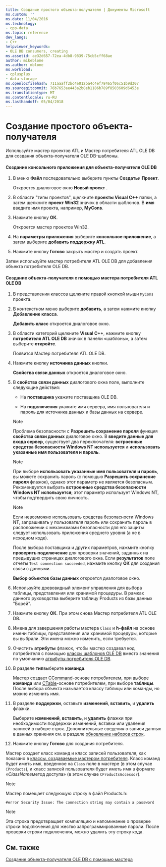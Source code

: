 ```yaml
---
title: Создание простого объекта-получателя | Документы Microsoft
ms.custom: ''
ms.date: 11/04/2016
ms.technology:
- cpp-data
ms.topic: reference
dev_langs:
- C++
helpviewer_keywords:
- OLE DB consumers, creating
ms.assetid: ae32d657-72ea-4db8-9839-75cb5cff68ae
author: mikeblome
ms.author: mblome
ms.workload:
- cplusplus
- data-storage
ms.openlocfilehash: 711aaaff2bc4e012ba4c4ef78465f06c51b9d307
ms.sourcegitcommit: 76b7653ae443a2b8eb1186b789f8503609d6453e
ms.translationtype: MT
ms.contentlocale: ru-RU
ms.lasthandoff: 05/04/2018
---
```

# <a name="creating-a-simple-consumer"></a>Создание простого объекта-получателя
Используйте мастер проектов ATL и Мастер потребителя ATL OLE DB для создания объекта-получателя OLE DB-шаблоны.  
  
#### <a name="to-create-a-console-application-for-an-ole-db-consumer"></a>Создание консольного приложения для объекта-получателя OLE DB  
  
1.  В меню **Файл** последовательно выберите пункты **Создать**и **Проект**.  
  
     Откроется диалоговое окно **Новый проект** .  
  
2.  В области "типы проектов", щелкните **проекты Visual C++** папки, а затем щелкните **проект Win32** значок в области шаблонов. В **имя** введите имя проекта, например, **MyCons**.  
  
3.  Нажмите кнопку **ОК**.  
  
     Откроется мастер проектов Win32.  
  
4.  На **параметры приложения** выберите **консольное приложение**, а затем выберите **добавить поддержку ATL**.  
  
5.  Нажмите кнопку **Готово** закрыть мастер и создать проект.  
  
 Затем используйте мастер потребителя ATL OLE DB для добавления объекта потребителя OLE DB.  
  
#### <a name="to-create-a-consumer-with-the-atl-ole-db-consumer-wizard"></a>Создание объекта-получателя с помощью мастера потребителя ATL OLE DB  
  
1.  В представлении классов щелкните правой кнопкой мыши `MyCons` проекта.  
  
2.  В контекстном меню выберите **добавить**, а затем нажмите кнопку **Добавление класса**.  
  
     **Добавить класс** откроется диалоговое окно.  
  
3.  В области категорий щелкните **Visual C++**, нажмите кнопку **потребителя ATL OLE DB** значок в панели «шаблоны», а затем выберите **откройте**.  
  
     Появится Мастер потребителя ATL OLE DB.  
  
4.  Нажмите кнопку **источника данных** кнопки.  
  
     **Свойства связи данных** откроется диалоговое окно.  
  
5.  В **свойства связи данных** диалогового окна поле, выполните следующие действия:  
  
    -   На **поставщика** укажите поставщика OLE DB.  
  
    -   На **подключения** укажите имя сервера, имя пользователя и пароль для источника данных и базы данных на сервере.  
  
    > [!NOTE]
    >  Проблема безопасности с **Разрешить сохранение пароля** функция **свойства связи данных** диалоговое окно. В **введите данные для входа сервер**, существует два переключателя: **встроенные средства безопасности Windows NT используется** и **использовать указанные имя пользователя и пароль**.  
  
    > [!NOTE]
    >  При выборе **использовать указанные имя пользователя и пароль**, вы можете сохранить пароль (с помощью **Разрешить сохранение пароля** флажок), однако этот параметр не является безопасным. Рекомендуется выбрать **встроенные средства безопасности Windows NT используется**; этот параметр использует Windows NT, чтобы подтвердить свою личность.  
  
    > [!NOTE]
    >  Если невозможно использовать средства безопасности Windows NT, запрашивать у пользователя пароль или сохранить пароль в расположении с механизмами безопасности для его защиты следует использовать приложения среднего уровня (а не в исходном коде).  
  
     После выбора поставщика и других параметров, нажмите кнопку **проверить подключение** для проверки значений, заданных на предыдущих страницах диалогового окна. Если **результатов** поле отчеты `Test connection succeeded`, нажмите кнопку **ОК** для создания связи с данными.  
  
     **Выбор объектов базы данных** откроется диалоговое окно.  
  
6.  Используйте древовидный элемент управления для выбора таблицы, представления или хранимой процедуры. В рамках данного руководства выберите таблицу Products из базы данных "Борей".  
  
7.  Нажмите кнопку **ОК**. При этом снова Мастер потребителя ATL OLE DB.  
  
8.  Имена для завершения работы мастера `Class` и **h-файл** на основе имени таблицы, представления или хранимой процедуры, которые вы выбрали. Эти имена можно изменить, если требуется.  
  
9. Очистить **атрибуты** флажок, чтобы мастер создавал код потребителя с помощью [классы шаблонов OLE DB](../../data/oledb/ole-db-consumer-templates-reference.md) вместо значения по умолчанию [атрибуты потребителя OLE DB](../../windows/ole-db-consumer-attributes.md).  
  
10. В разделе **тип**выберите **команда**.  
  
     Мастер создает [CCommand](../../data/oledb/ccommand-class.md)-основе потребителем, при выборе **команда** или [CTable](../../data/oledb/ctable-class.md)-основе потребителем, при выборе **таблицы**. После выбора объекта называется классу таблицы или команды, но можно изменить имя.  
  
11. В разделе **поддержки**, оставьте **изменений**, **вставить**, и **удалить** флажки.  
  
     Выберите **изменений**, **вставить**, и **удалить** флажки при необходимости поддержки изменений, вставки или удаления записей в наборе строк. Дополнительные сведения о записи данных в данных хранения см. в разделе [обновление наборов строк](../../data/oledb/updating-rowsets.md).  
  
12. Нажмите кнопку **Готово** для создания потребителя.  
  
 Мастер создает класс команд и класс записей пользователя, как показано в [классы, создаваемые мастером потребителя](../../data/oledb/consumer-wizard-generated-classes.md). Класс команд будет иметь имя, введенное на `Class` поле в мастере (в этом случае `CProducts`), и класс записей пользователя будет иметь имя в формате «*ClassName*метод доступа» (в этом случае `CProductsAccessor`).  
  
> [!NOTE]
>  Мастер помещает следующую строку в файл Products.h:  
  
```  
#error Security Issue: The connection string may contain a password  
```  
  
> [!NOTE]
>  Эта строка предотвращает компиляцию и напоминание о проверке строки подключения для жестко запрограммированные пароли. После проверки строки подключения, можно удалить эту строку кода.  
  
## <a name="see-also"></a>См. также  
 [Создание объекта-получателя OLE DB с помощью мастера](../../data/oledb/creating-an-ole-db-consumer-using-a-wizard.md)
